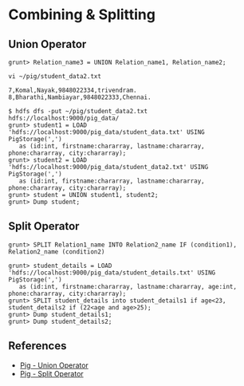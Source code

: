# Combining & Splitting

## Union Operator
```
grunt> Relation_name3 = UNION Relation_name1, Relation_name2;
```
`vi ~/pig/student_data2.txt`
```
7,Komal,Nayak,9848022334,trivendram.
8,Bharathi,Nambiayar,9848022333,Chennai.
```
```
$ hdfs dfs -put ~/pig/student_data2.txt hdfs://localhost:9000/pig_data/
grunt> student1 = LOAD 'hdfs://localhost:9000/pig_data/student_data.txt' USING PigStorage(',')
   as (id:int, firstname:chararray, lastname:chararray, phone:chararray, city:chararray);
grunt> student2 = LOAD 'hdfs://localhost:9000/pig_data/student_data2.txt' USING PigStorage(',')
   as (id:int, firstname:chararray, lastname:chararray, phone:chararray, city:chararray);
grunt> student = UNION student1, student2;
grunt> Dump student;
```

## Split Operator
```
grunt> SPLIT Relation1_name INTO Relation2_name IF (condition1), Relation2_name (condition2)
```
```
grunt> student_details = LOAD 'hdfs://localhost:9000/pig_data/student_details.txt' USING PigStorage(',')
   as (id:int, firstname:chararray, lastname:chararray, age:int, phone:chararray, city:chararray);
grunt> SPLIT student_details into student_details1 if age<23, student_details2 if (22<age and age>25);
grunt> Dump student_details1;
grunt> Dump student_details2;
```

## References
- [Pig - Union Operator](https://www.tutorialspoint.com/apache_pig/apache_pig_union_operator.htm)
- [Pig - Split Operator](https://www.tutorialspoint.com/apache_pig/apache_pig_split_operator.htm)